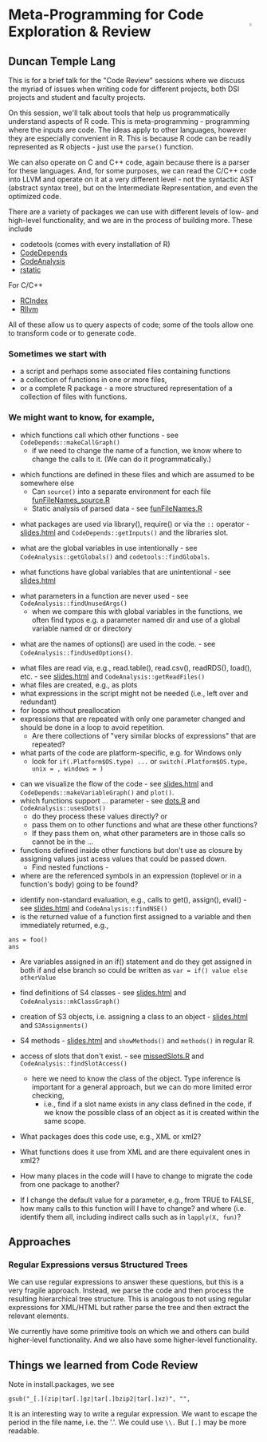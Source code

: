 # Meta-Programming for Code Exploration &amp; Review <img style="float: right" src="http://dsi.ucdavis.edu/images/dsi_banner.png" height="4%"></img>
## Duncan Temple Lang

This is for a brief talk for the "Code Review" sessions where we discuss
the myriad of issues when writing code  for different projects, both DSI
projects and student and faculty projects.

On this session, we'll talk about tools that help us programmatically
understand aspects of R code. This is meta-programming - programming where the
inputs are code. The ideas apply to other languages, however they are especially convenient
in R.  This is because R code  can be readily represented as R objects - just use the `parse()`
function.  

We can also operate on C and C++ code, again because there is a parser for these
languages. And, for some purposes, we can read the C/C++ code into LLVM and operate on it
at a very different level - not the syntactic AST (abstract syntax tree), but on the 
Intermediate Representation, and even the optimized code.

There are  a variety of packages we can use with different levels of low- and high-level
functionality, and we are in the process of building more. These include
+ codetools (comes with every installation of R)
+ [CodeDepends](https://github.com/duncantl/CodeDepends.git)
+ [CodeAnalysis](https://github.com/duncantl/CodeAnalysis.git)
+ [rstatic](https://github.com/nick-ulle/rstatic.git)

For C/C++
+ [RCIndex](https://github.com/omegahat/RClangSimple.git)
+ [Rllvm](https://github.com/duncantl/Rllvm.git)

All of these allow us to query aspects of code; some of the tools allow one to transform code
or to generate code.


### Sometimes we start with
+ a script and perhaps some associated files containing functions
+ a collection of functions in one or more files,
+ or a complete R package - a more structured representation of a collection of files with functions.

### We might want to know, for example,
<!-- done -->
+ which functions call which other functions - see `CodeDepends::makeCallGraph()`
   + if we need to change the name of a function, we know where to change the calls to it.  (We can do it programmatically.)
<!-- done -->
+ which functions are defined in these files and which are assumed to be somewhere else
   + Can `source()` into a separate environment for each file [funFileNames_source.R](funFileNames_source.R)
   + Static analysis of parsed data - see [funFileNames.R](funFileNames.R)
<!-- done : check the :: and ::: -->
+ what packages are used via library(), require() or via the `::` operator -
    [slides.html](slides.html) and `CodeDepends::getInputs()` and the libraries slot.
<!-- done -->
+ what are the global variables in use intentionally - see `CodeAnalysis::getGlobals()` and `codetools::findGlobals`.
<!-- done -->
+ what functions have global variables that are unintentional - see [slides.html](slides.html)
<!-- done -->
+ what parameters in a function are never used - see `CodeAnalysis::findUnusedArgs()`
   + when we compare this with global variables in the functions, we often find typos e.g. a
     parameter named dir and use of a global variable named dr or directory
<!-- done -->
+ what are the names of options() are used in the code. - see `CodeAnalysis::findUsedOptions()`.
<!-- done -->
+ what files are read via, e.g., read.table(), read.csv(), readRDS(), load(), etc. - see [slides.html](slides.html) and `CodeAnalysis::getReadFiles()`
+ what files are created, e.g., as plots
+ what expressions in the script might not be needed (i.e., left over and redundant)
+ for loops without preallocation
+ expressions that are repeated with only one parameter changed and should be done in a loop to
  avoid repetition.
    + Are there collections of "very similar blocks of expressions" that are repeated?
+ what parts of the code are platform-specific, e.g. for Windows only
  + look for `if(.Platform$OS.type) ...` or  `switch(.Platform$OS.type, unix = , windows = )`
<!-- done -->
+ can we visualize the flow of the code - see [slides.html](slides.html) and `CodeDepends::makeVariableGraph()` and `plot()`.
+ which functions support ... parameter - see [dots.R](dots.R) and `CodeAnalysis::usesDots()`
   + do they process these values directly? or
   + pass them on to other functions and what are these other functions?
   + If they pass them on, what other parameters are in those calls so cannot be in the ...
+ functions defined inside other functions but don't use as closure by assigning values just acess
  values that could be passed down.
  + Find nested functions - 
+ where are the referenced symbols in an expression (toplevel or in a function's body) going to be found?
<!-- done -->
+ identify non-standard evaluation, e.g., calls to get(), assign(), eval() -  see [slides.html](slides.html) and `CodeAnalysis::findNSE()`
+ is the returned value of a function first assigned to a variable and then immediately returned,
  e.g.,
```
ans = foo()
ans
```
+ Are variables assigned in an if() statement and do they get assigned in both if and else branch
  so could be written as `var = if() value else otherValue`

<!-- done -->
+ find definitions of S4 classes - see [slides.html](slides.html) and `CodeAnalysis::mkClassGraph()`
<!-- done -->
+ creation of S3 objects, i.e. assigning a class to an object - [slides.html](slides.html) and `S3Assignments()`
<!-- done -->
+ S4 methods - [slides.html](slides.html) and `showMethods()` and `methods()` in regular R.
<!-- partially done -->
+ access of slots that don't exist. - see [missedSlots.R](missedSlots.R) and `CodeAnalysis::findSlotAccess()`
   + here we need to know the class of the object. Type inference is important for a general
     approach, but we can do more limited error checking, 
	 + i.e., find if a slot name exists in any
     class defined in the code, if we know the possible class of an object as it is created within the same scope.
	 


+ What packages does this code use, e.g., XML or xml2?
+ What functions does it use from XML and are there equivalent ones in xml2?
+ How many places in the code will I have to change to migrate the code from one package to another?

+ If I change the default value for a parameter, e.g., from TRUE to FALSE,
 how many calls to this function will I have to change? and where (i.e. identify them all,
 including indirect calls such as in `lapply(X, fun)`?


## Approaches
### Regular Expressions versus Structured Trees

We can use regular expressions to answer these questions, but this is a very fragile approach.
Instead, we parse the code and then process the resulting hierarchical tree structure. 
This is analogous to not using regular expressions for XML/HTML but rather 
parse the tree and then extract the relevant elements.



We currently have some primitive tools on which we and others can build higher-level functionality.
And we also have some higher-level functionality.








## Things we learned from Code Review

Note in install.packages, we see
```
gsub("_[.](zip|tar[.]gz|tar[.]bzip2|tar[.]xz)", "",
```
It is an interesting way to write a regular expression.
We want to escape the period in the file name, i.e. the '.'.  We could 
use `\\.`  But `[.]` may be more readable.
